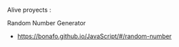 Alive proyects :

   Random Number Generator
 - https://bonafo.github.io/JavaScript/#/random-number
